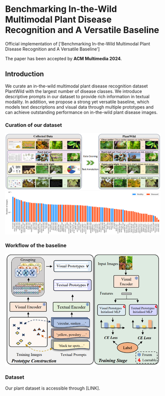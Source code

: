 # Benchmarking In-the-Wild Multimodal Plant Disease Recognition and A Versatile Baseline
Official implementation of ['Benchmarking In-the-Wild Multimodal Plant Disease Recognition and A Versatile Baseline']

The paper has been accepted by **ACM Multimedia 2024**. 


## Introduction
We curate an in-the-wild multimodal plant disease recognition dataset PlantWild with the largest number of disease classes. We introduce descriptive prompts in our dataset to provide rich information in textual modality. In addition, we propose a strong yet versatile baseline, which models text descriptions and visual data through multiple prototypes and can achieve outstanding performance on in-the-wild plant disease images.

### Curation of our dataset
<div align="center">
  <img width=900 src="figures/cleaning.png"/>
</div>
<div align="center">
  <img width=900 src="figures/bar.png"/>
</div>

### Workflow of the baseline
<div align="center">
  <img width=900 src="figures/baseline.png"/>
</div>

### Dataset
Our plant dataset is accessible through [LINK].
